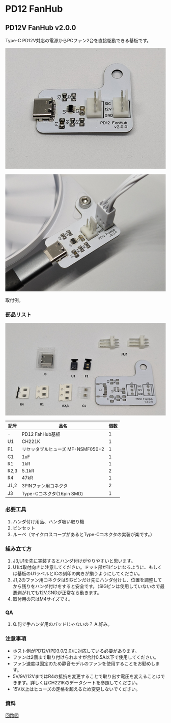 # PD12 FanHub

## PD12V FanHub v2.0.0

Type-C PD12V対応の電源からPCファン2台を直接駆動できる基板です。

![photo](docs/ynl_pd12fanhub_photo_v2.0.0.png)

![example](docs/ynl_pd12fanhub_photo_sample_v2.0.0.png)

取付例。

### 部品リスト

![contents](docs/ynl_pd12fanhub_photo_contents_v2.0.0.png)

| 記号 | 品名 | 個数 |
| --- | --- | --- |
| - | PD12 FahHub基板 | 1 |
| U1 | CH221K | 1 |
| F1 | リセッタブルヒューズ MF-NSMF050-2 | 1 |
| C1 | 1uF | 1 |
| R1 | 1kR | 1 |
| R2,3 | 5.1kR | 2 |
| R4 | 47kR | 1 |
| J1,2 | 3PINファン用コネクタ | 2 |
| J3 | Type-Cコネクタ(16pin SMD) | 1 |

### 必要工具

1. ハンダ付け用品、ハンダ吸い取り機
1. ピンセット
1. ルーペ（マイクロスコープがあるとType-Cコネクタの実装が楽です。）

### 組み立て方

1. J3,U1を先に実装するとハンダ付けがやりやすいと思います。
1. U1は取付向きに注意してください。ドット部が1ピンになるように、もしくは基板のU1ラベルとICの刻印の向きが揃うようにしてください。
1. J1,2のファン用コネクタはSIGピンだけ先にハンダ付けし、位置を調整してから残りをハンダ付けをすると安全です。（SIGピンは使用していないので最悪剥がれても12V,GNDが正常なら動きます。
1. 取付用の穴はM4サイズです。

### QA

1. Q.何で手ハンダ用のパッドじゃないの？ A.好み。

### 注意事項

- ホスト側がPD12V(PD3.0/2.0)に対応している必要があります。
- ファンは2個まで取り付けられますが合計0.5A以下で使用してください。
- ファン速度は固定のため静音モデルのファンを使用することをお勧めします。
- 5V/9V/12VまではR4の抵抗を変更することで取り出す電圧を変えることはできます。詳しくはCH221Kのデータシートを参照してください。
- 15V以上はヒューズの定格を超えるため変更しないでください。

### 資料

[回路図](docs/ynl_pd12fanhub_schematic_v2.0.0.pdf)

